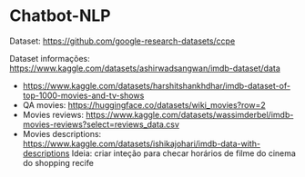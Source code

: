 # Chatbot-NLP

Dataset: https://github.com/google-research-datasets/ccpe

Dataset informações: https://www.kaggle.com/datasets/ashirwadsangwan/imdb-dataset/data
 - https://www.kaggle.com/datasets/harshitshankhdhar/imdb-dataset-of-top-1000-movies-and-tv-shows
 - QA movies: https://huggingface.co/datasets/wiki_movies?row=2
 - Movies reviews: https://www.kaggle.com/datasets/wassimderbel/imdb-movies-reviews?select=reviews_data.csv
 - Movies descriptions: https://www.kaggle.com/datasets/ishikajohari/imdb-data-with-descriptions
Ideia: criar inteção para checar horários de filme do cinema do shopping recife
